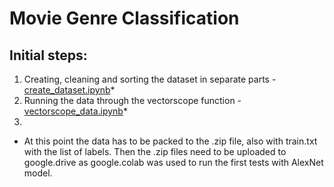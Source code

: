 # Movie Genre Classification

## Initial steps:
1. Creating, cleaning and sorting the dataset in separate parts - [create_dataset.ipynb](https://github.com/KrzysztofKleist/Movie-Genre-Classification/blob/main/create_dataset.ipynb)*
2. Running the data through the vectorscope function - [vectorscope_data.ipynb](https://github.com/KrzysztofKleist/Movie-Genre-Classification/blob/main/vectorscope_data.ipynb)*
3. 


* At this point the data has to be packed to the .zip file, also with train.txt with the list of labels. Then the .zip files need to be uploaded to google.drive as google.colab was used to run the first tests with AlexNet model.
